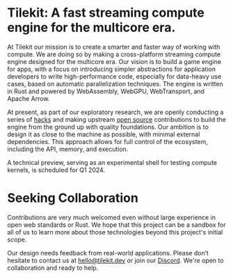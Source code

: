 # Tilekit: A fast streaming compute engine for the multicore era.

At Tilekit our mission is to create a smarter and faster way of working with compute. We are doing so by making a cross-platform streaming compute engine designed for the multicore era. Our vision is to build a game engine for apps, with a focus on introducing simpler abstractions for application developers to write high-performance code, especially for data-heavy use cases, based on automatic parallelization techniques. The engine is written in Rust and powered by WebAssembly, WebGPU, WebTransport, and Apache Arrow.

At present, as part of our exploratory research, we are openly conducting a series of [hacks](https://github.com/tilekit/hacks) and making upstream [open source](https://github.com/tilekit/opensource) contributions to build the engine from the ground up with quality foundations. Our ambition is to design it as close to the machine as possible, with minimal external dependencies. This approach allows for full control of the ecosystem, including the API, memory, and execution.

A technical preview, serving as an experimental shell for testing compute kernels, is scheduled for Q1 2024.

# Seeking Collaboration
Contributions are very much welcomed even without large experience in open web standards or Rust. We hope that this project can be a sandbox for all of us to learn more about those technologies beyond this project's initial scope. 

Our design needs feedback from real-world applications. Please don’t hesitate to contact us at [hello@tilekit.dev](mailto://hello@tilekit.dev) or join our [Discord](https://discord.gg/jNaYqjgRsB). We're open to collaboration and ready to help.
